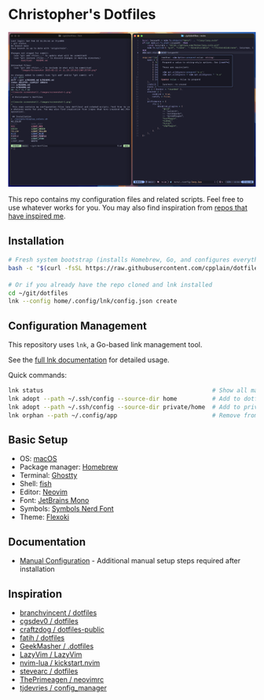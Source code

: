 # Christopher's Dotfiles

![neovim screenshot](./images/screenshot-1.png)

This repo contains my configuration files and related scripts. Feel free to use whatever works for you. You may also find inspiration from [repos that have inspired me](#inspiration).

## Installation

```bash
# Fresh system bootstrap (installs Homebrew, Go, and configures everything)
bash -c "$(curl -fsSL https://raw.githubusercontent.com/cpplain/dotfiles/main/bootstrap.sh)"

# Or if you already have the repo cloned and lnk installed
cd ~/git/dotfiles
lnk --config home/.config/lnk/config.json create
```

## Configuration Management

This repository uses `lnk`, a Go-based link management tool.

See the [full lnk documentation](https://github.com/cpplain/lnk) for detailed usage.

Quick commands:

```bash
lnk status                                                # Show all managed files
lnk adopt --path ~/.ssh/config --source-dir home          # Add to dotfiles
lnk adopt --path ~/.ssh/config --source-dir private/home  # Add to private repo
lnk orphan --path ~/.config/app                           # Remove from dotfiles
```

## Basic Setup

- OS: [macOS](https://support.apple.com/macos)
- Package manager: [Homebrew](https://brew.sh)
- Terminal: [Ghostty](https://ghostty.org/)
- Shell: [fish](https://fishshell.com)
- Editor: [Neovim](https://github.com/neovim/neovim)
- Font: [JetBrains Mono](https://www.jetbrains.com/lp/mono)
- Symbols: [Symbols Nerd Font](https://www.nerdfonts.com)
- Theme: [Flexoki](https://github.com/cpplain/flexoki.nvim)

## Documentation

- [Manual Configuration](docs/manual-config.md) - Additional manual setup steps required after installation

## Inspiration

- [branchvincent / dotfiles](https://github.com/branchvincent/dotfiles)
- [cgsdev0 / dotfiles](https://github.com/cgsdev0/dotfiles)
- [craftzdog / dotfiles-public](https://github.com/craftzdog/dotfiles-public)
- [fatih / dotfiles](https://github.com/fatih/dotfiles)
- [GeekMasher / .dotfiles](https://github.com/GeekMasher/.dotfiles)
- [LazyVim / LazyVim](https://github.com/LazyVim/LazyVim)
- [nvim-lua / kickstart.nvim](https://github.com/nvim-lua/kickstart.nvim)
- [stevearc / dotfiles](https://github.com/stevearc/dotfiles)
- [ThePrimeagen / neovimrc](https://github.com/ThePrimeagen/neovimrc)
- [tjdevries / config_manager](https://github.com/tjdevries/config_manager)
